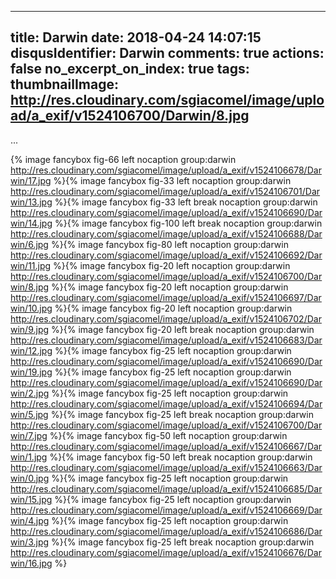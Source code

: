 
---
title: Darwin
date: 2018-04-24 14:07:15
disqusIdentifier: Darwin
comments: true
actions: false
no_excerpt_on_index: true
tags:
thumbnailImage: http://res.cloudinary.com/sgiacomel/image/upload/a_exif/v1524106700/Darwin/8.jpg
---
...
<!-- excerpt -->
{% image fancybox fig-66 left nocaption group:darwin http://res.cloudinary.com/sgiacomel/image/upload/a_exif/v1524106678/Darwin/17.jpg %}{% image fancybox fig-33 left nocaption group:darwin http://res.cloudinary.com/sgiacomel/image/upload/a_exif/v1524106701/Darwin/13.jpg %}{% image fancybox fig-33 left break nocaption group:darwin http://res.cloudinary.com/sgiacomel/image/upload/a_exif/v1524106690/Darwin/14.jpg %}{% image fancybox fig-100 left break nocaption group:darwin http://res.cloudinary.com/sgiacomel/image/upload/a_exif/v1524106688/Darwin/6.jpg %}{% image fancybox fig-80 left nocaption group:darwin http://res.cloudinary.com/sgiacomel/image/upload/a_exif/v1524106692/Darwin/11.jpg %}{% image fancybox fig-20 left nocaption group:darwin http://res.cloudinary.com/sgiacomel/image/upload/a_exif/v1524106700/Darwin/8.jpg %}{% image fancybox fig-20 left nocaption group:darwin http://res.cloudinary.com/sgiacomel/image/upload/a_exif/v1524106697/Darwin/10.jpg %}{% image fancybox fig-20 left nocaption group:darwin http://res.cloudinary.com/sgiacomel/image/upload/a_exif/v1524106702/Darwin/9.jpg %}{% image fancybox fig-20 left break nocaption group:darwin http://res.cloudinary.com/sgiacomel/image/upload/a_exif/v1524106683/Darwin/12.jpg %}{% image fancybox fig-25 left nocaption group:darwin http://res.cloudinary.com/sgiacomel/image/upload/a_exif/v1524106690/Darwin/19.jpg %}{% image fancybox fig-25 left nocaption group:darwin http://res.cloudinary.com/sgiacomel/image/upload/a_exif/v1524106690/Darwin/2.jpg %}{% image fancybox fig-25 left nocaption group:darwin http://res.cloudinary.com/sgiacomel/image/upload/a_exif/v1524106694/Darwin/5.jpg %}{% image fancybox fig-25 left break nocaption group:darwin http://res.cloudinary.com/sgiacomel/image/upload/a_exif/v1524106700/Darwin/7.jpg %}{% image fancybox fig-50 left nocaption group:darwin http://res.cloudinary.com/sgiacomel/image/upload/a_exif/v1524106667/Darwin/1.jpg %}{% image fancybox fig-50 left break nocaption group:darwin http://res.cloudinary.com/sgiacomel/image/upload/a_exif/v1524106663/Darwin/0.jpg %}{% image fancybox fig-25 left nocaption group:darwin http://res.cloudinary.com/sgiacomel/image/upload/a_exif/v1524106685/Darwin/15.jpg %}{% image fancybox fig-25 left nocaption group:darwin http://res.cloudinary.com/sgiacomel/image/upload/a_exif/v1524106669/Darwin/4.jpg %}{% image fancybox fig-25 left nocaption group:darwin http://res.cloudinary.com/sgiacomel/image/upload/a_exif/v1524106686/Darwin/3.jpg %}{% image fancybox fig-25 left break nocaption group:darwin http://res.cloudinary.com/sgiacomel/image/upload/a_exif/v1524106676/Darwin/16.jpg %}
